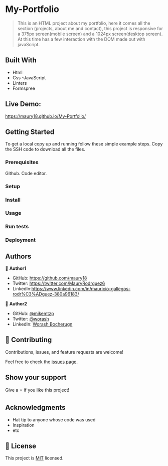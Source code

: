 # My-Portfolio

> This is an HTML project about my portfolio, here it comes all the section (projects, about me and contact), this project is responsive for a 375px screen(mobile screen) and a 1024px screen(desktop screen). At this time has a few interaction with the DOM made out with javaScript.

## Built With

- Html
- Css
  -JavaScript
- Linters
- Formspree

## Live Demo:

https://maury18.github.io/My-Portfolio/

## Getting Started

To get a local copy up and running follow these simple example steps.
Copy the SSH code to download all the files.

### Prerequisites

Github.
Code editor.

### Setup

### Install

### Usage

### Run tests

### Deployment

## Authors

👤 **Author1**

- GitHub: https://github.com/maury18
- Twitter: https://twitter.com/MauryRodrguez6
- LinkedIn:https://www.linkedin.com/in/mauricio-gallegos-rodr%C3%ADguez-380a96183/

👤 **Author2**

- GitHub: [@mikemtzp](https://github.com/worashf)
- Twitter: [@worash](https://twitter.com/mikemtzp)
- LinkedIn: [Worash Bocherugn](https://www.linkedin.com/in/miguel-mart%C3%ADnez-prieto-a42406166/)

## 🤝 Contributing

Contributions, issues, and feature requests are welcome!

Feel free to check the [issues page](../../issues/).

## Show your support

Give a ⭐️ if you like this project!

## Acknowledgments

- Hat tip to anyone whose code was used
- Inspiration
- etc

## 📝 License

This project is [MIT](./MIT.md) licensed.
